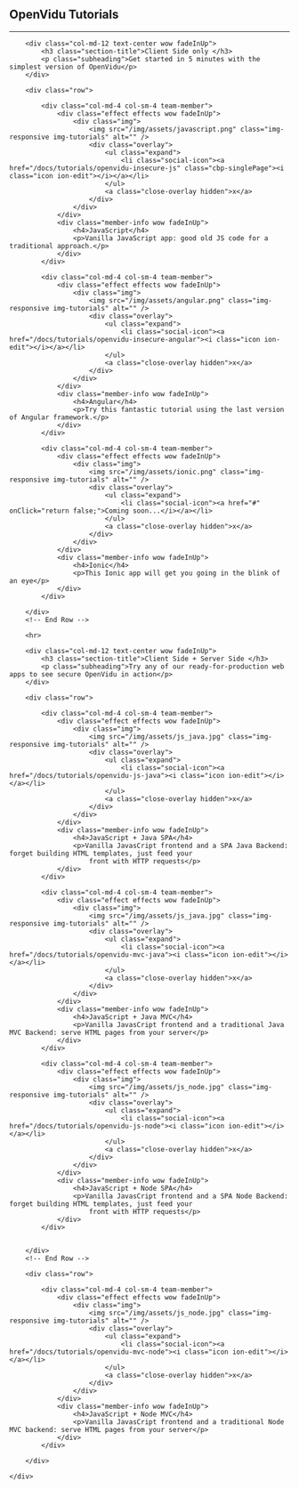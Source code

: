 <h2 id="section-title">OpenVidu Tutorials</h2>
<hr>

<!-- Start Blog Classic -->
<section id="blog" class="docs-tutorials">
    <div class="container">

        <div class="col-md-12 text-center wow fadeInUp">
            <h3 class="section-title">Client Side only </h3>
            <p class="subheading">Get started in 5 minutes with the simplest version of OpenVidu</p>
        </div>

        <div class="row">

            <div class="col-md-4 col-sm-4 team-member">
                <div class="effect effects wow fadeInUp">
                    <div class="img">
                        <img src="/img/assets/javascript.png" class="img-responsive img-tutorials" alt="" />
                        <div class="overlay">
                            <ul class="expand">
                                <li class="social-icon"><a href="/docs/tutorials/openvidu-insecure-js" class="cbp-singlePage"><i class="icon ion-edit"></i></a></li>
                            </ul>
                            <a class="close-overlay hidden">x</a>
                        </div>
                    </div>
                </div>
                <div class="member-info wow fadeInUp">
                    <h4>JavaScript</h4>
                    <p>Vanilla JavaScript app: good old JS code for a traditional approach.</p>
                </div>
            </div>

            <div class="col-md-4 col-sm-4 team-member">
                <div class="effect effects wow fadeInUp">
                    <div class="img">
                        <img src="/img/assets/angular.png" class="img-responsive img-tutorials" alt="" />
                        <div class="overlay">
                            <ul class="expand">
                                <li class="social-icon"><a href="/docs/tutorials/openvidu-insecure-angular"><i class="icon ion-edit"></i></a></li>
                            </ul>
                            <a class="close-overlay hidden">x</a>
                        </div>
                    </div>
                </div>
                <div class="member-info wow fadeInUp">
                    <h4>Angular</h4>
                    <p>Try this fantastic tutorial using the last version of Angular framework.</p>
                </div>
            </div>

            <div class="col-md-4 col-sm-4 team-member">
                <div class="effect effects wow fadeInUp">
                    <div class="img">
                        <img src="/img/assets/ionic.png" class="img-responsive img-tutorials" alt="" />
                        <div class="overlay">
                            <ul class="expand">
                                <li class="social-icon"><a href="#" onClick="return false;">Coming soon...</i></a></li>
                            </ul>
                            <a class="close-overlay hidden">x</a>
                        </div>
                    </div>
                </div>
                <div class="member-info wow fadeInUp">
                    <h4>Ionic</h4>
                    <p>This Ionic app will get you going in the blink of an eye</p>
                </div>
            </div>

        </div>
        <!-- End Row -->

        <hr>

        <div class="col-md-12 text-center wow fadeInUp">
            <h3 class="section-title">Client Side + Server Side </h3>
            <p class="subheading">Try any of our ready-for-production web apps to see secure OpenVidu in action</p>
        </div>

        <div class="row">

            <div class="col-md-4 col-sm-4 team-member">
                <div class="effect effects wow fadeInUp">
                    <div class="img">
                        <img src="/img/assets/js_java.jpg" class="img-responsive img-tutorials" alt="" />
                        <div class="overlay">
                            <ul class="expand">
                                <li class="social-icon"><a href="/docs/tutorials/openvidu-js-java"><i class="icon ion-edit"></i></a></li>
                            </ul>
                            <a class="close-overlay hidden">x</a>
                        </div>
                    </div>
                </div>
                <div class="member-info wow fadeInUp">
                    <h4>JavaScript + Java SPA</h4>
                    <p>Vanilla JavasCript frontend and a SPA Java Backend: forget building HTML templates, just feed your
                        front with HTTP requests</p>
                </div>
            </div>

            <div class="col-md-4 col-sm-4 team-member">
                <div class="effect effects wow fadeInUp">
                    <div class="img">
                        <img src="/img/assets/js_java.jpg" class="img-responsive img-tutorials" alt="" />
                        <div class="overlay">
                            <ul class="expand">
                                <li class="social-icon"><a href="/docs/tutorials/openvidu-mvc-java"><i class="icon ion-edit"></i></a></li>
                            </ul>
                            <a class="close-overlay hidden">x</a>
                        </div>
                    </div>
                </div>
                <div class="member-info wow fadeInUp">
                    <h4>JavaScript + Java MVC</h4>
                    <p>Vanilla JavasCript frontend and a traditional Java MVC Backend: serve HTML pages from your server</p>
                </div>
            </div>

            <div class="col-md-4 col-sm-4 team-member">
                <div class="effect effects wow fadeInUp">
                    <div class="img">
                        <img src="/img/assets/js_node.jpg" class="img-responsive img-tutorials" alt="" />
                        <div class="overlay">
                            <ul class="expand">
                                <li class="social-icon"><a href="/docs/tutorials/openvidu-js-node"><i class="icon ion-edit"></i></a></li>
                            </ul>
                            <a class="close-overlay hidden">x</a>
                        </div>
                    </div>
                </div>
                <div class="member-info wow fadeInUp">
                    <h4>JavaScript + Node SPA</h4>
                    <p>Vanilla JavasCript frontend and a SPA Node Backend: forget building HTML templates, just feed your
                        front with HTTP requests</p>
                </div>
            </div>

            
        </div>
        <!-- End Row -->

        <div class="row">

            <div class="col-md-4 col-sm-4 team-member">
                <div class="effect effects wow fadeInUp">
                    <div class="img">
                        <img src="/img/assets/js_node.jpg" class="img-responsive img-tutorials" alt="" />
                        <div class="overlay">
                            <ul class="expand">
                                <li class="social-icon"><a href="/docs/tutorials/openvidu-mvc-node"><i class="icon ion-edit"></i></a></li>
                            </ul>
                            <a class="close-overlay hidden">x</a>
                        </div>
                    </div>
                </div>
                <div class="member-info wow fadeInUp">
                    <h4>JavaScript + Node MVC</h4>
                    <p>Vanilla JavasCript frontend and a traditional Node MVC backend: serve HTML pages from your server</p>
                </div>
            </div>

        </div>

    </div>
</section>
<!-- End Blog Classic -->
